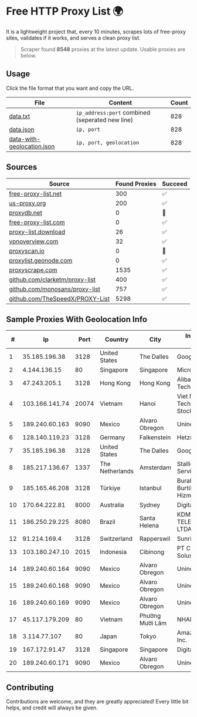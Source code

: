 
# Free HTTP Proxy List 🌍

It is a lightweight project that, every 10 minutes, scrapes lots of free-proxy sites, validates if it works, and serves a clean proxy list.


> Scraper found **8548** proxies at the latest update. Usable proxies are below.

## Usage

Click the file format that you want and copy the URL.


|File|Content|Count|
|----|-------|-----|
|[data.txt](https://raw.githubusercontent.com/themiralay/Proxy-List-World/master/data.txt)|`ip_address:port` combined (seperated new line)|828|
|[data.json](https://raw.githubusercontent.com/themiralay/Proxy-List-World/master/data.json)|`ip, port`|828|
|[data-with-geolocation.json](https://raw.githubusercontent.com/themiralay/Proxy-List-World/master/data-with-geolocation.json)|`ip, port, geolocation`|828|

## Sources

|Source|Found Proxies|Succeed|
|------|-------------|-------|
|[free-proxy-list.net](https://free-proxy-list.net)|300|✅|
|[us-proxy.org](https://www.us-proxy.org)|200|✅|
|[proxydb.net](http://proxydb.net)|0|🚫|
|[free-proxy-list.com](https://free-proxy-list.com/?page=&port=&type%5B%5D=http&type%5B%5D=https&up_time=0&search=Search)|0|✅|
|[proxy-list.download](https://www.proxy-list.download/HTTP)|26|✅|
|[vpnoverview.com](https://vpnoverview.com/privacy/anonymous-browsing/free-proxy-servers)|32|✅|
|[proxyscan.io](https://www.proxyscan.io)|0|🚫|
|[proxylist.geonode.com](https://proxylist.geonode.com/api/proxy-list?limit=300&page=1&sort_by=lastChecked&sort_type=desc&protocols=http,https)|0|✅|
|[proxyscrape.com](https://api.proxyscrape.com/v2/?request=displayproxies&protocol=http&timeout=10000&country=all&ssl=all&anonymity=all)|1535|✅|
|[github.com/clarketm/proxy-list](https://raw.githubusercontent.com/clarketm/proxy-list/master/proxy-list-raw.txt)|400|✅|
|[github.com/monosans/proxy-list](https://raw.githubusercontent.com/monosans/proxy-list/main/proxies/http.txt)|757|✅|
|[github.com/TheSpeedX/PROXY-List](https://raw.githubusercontent.com/TheSpeedX/PROXY-List/master/http.txt)|5298|✅|


## Sample Proxies With Geolocation Info

|#|Ip|Port|Country|City|Internet Service Provider|
|-|--|----|-------|----|-------------------------|
|1|35.185.196.38|3128|United States|The Dalles|Google LLC|
|2|4.144.136.15|80|Singapore|Singapore|Microsoft Corporation|
|3|47.243.205.1|3128|Hong Kong|Hong Kong|Alibaba (US) Technology Co., Ltd.|
|4|103.166.141.74|20074|Vietnam|Hanoi|Viet NAM Cloud Technology Joint Stock Company|
|5|189.240.60.163|9090|Mexico|Alvaro Obregon|Uninet S.A. de C.V.|
|6|128.140.119.23|3128|Germany|Falkenstein|Hetzner Online GmbH|
|7|35.185.196.38|3128|United States|The Dalles|Google LLC|
|8|185.217.136.67|1337|The Netherlands|Amsterdam|Stallion Network Services Limited|
|9|185.165.46.208|3128|Türkiye|Istanbul|Burak Buylu trading as BurtiNET Internet Hizmetleri|
|10|170.64.222.81|8000|Australia|Sydney|DigitalOcean, LLC|
|11|186.250.29.225|8080|Brazil|Santa Helena|KDM INTERNET TELECOMUNICACOES LTDA|
|12|91.214.169.4|3128|Switzerland|Rapperswil|Sunrise GmbH|
|13|103.180.247.10|2015|Indonesia|Cibinong|PT Cakrawala Sarana Solusindo|
|14|189.240.60.164|9090|Mexico|Alvaro Obregon|Uninet S.A. de C.V.|
|15|189.240.60.168|9090|Mexico|Alvaro Obregon|Uninet S.A. de C.V.|
|16|189.240.60.169|9090|Mexico|Alvaro Obregon|Uninet S.A. de C.V.|
|17|45.117.179.209|80|Vietnam|Phường Mười Lăm|NHANHOA|
|18|3.114.77.107|80|Japan|Tokyo|Amazon Technologies Inc.|
|19|167.172.91.47|3128|Singapore|Singapore|DigitalOcean, LLC|
|20|189.240.60.171|9090|Mexico|Alvaro Obregon|Uninet S.A. de C.V.|



## Contributing

Contributions are welcome, and they are greatly appreciated! Every
little bit helps, and credit will always be given.

